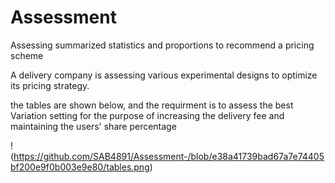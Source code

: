 # Assessment
Assessing summarized statistics and proportions to recommend a pricing scheme 



A delivery company is assessing various experimental designs to optimize its pricing strategy. 

the tables are shown below, and the requirment is to assess the best Variation setting for the purpose of increasing the delivery fee and maintaining the users' share percentage

!(https://github.com/SAB4891/Assessment-/blob/e38a41739bad67a7e74405bf200e9f0b003e9e80/tables.png)



